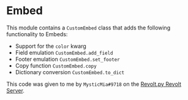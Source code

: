 # Embed

This module contains a `CustomEmbed` class that adds the following functionality to Embeds:

* Support for the `color` kwarg
* Field emulation `CustomEmbed.add_field`
* Footer emulation `CustomEmbed.set_footer`
* Copy function `CustomEmbed.copy`
* Dictionary conversion `CustomEmbed.to_dict`

This code was given to me by `MysticMia#9718` on the [Revolt.py Revolt Server](https://rvlt.gg/hBWWYqmk).
